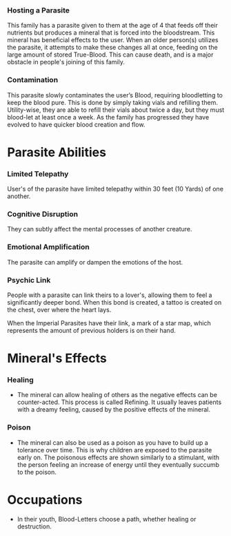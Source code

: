 ### Hosting a Parasite

This family has a parasite given to them at the age of 4 that feeds off their nutrients but produces a mineral that is forced into the bloodstream. This mineral has beneficial effects to the user. When an older person(s) utilizes the parasite, it attempts to make these changes all at once, feeding on the large amount of stored True-Blood. This can cause death, and is a major obstacle in people's joining of this family.

### Contamination

This parasite slowly contaminates the user’s Blood, requiring bloodletting to keep the blood pure. This is done by simply taking vials and refilling them. Utility-wise, they are able to refill their vials about twice a day, but they must blood-let at least once a week. As the family has progressed they have evolved to have quicker blood creation and flow.

# Parasite Abilities
### Limited Telepathy
User's of the parasite have limited telepathy within 30 feet (10 Yards) of one another.

### Cognitive Disruption
They can subtly affect the mental processes of another creature.

### Emotional Amplification
The parasite can amplify or dampen the emotions of the host.

### Psychic Link
People with a parasite can link theirs to a lover's, allowing them to feel a significantly deeper bond. When this bond is created, a tattoo is created on the chest, over where the heart lays.

When the Imperial Parasites have their link, a mark of a star map, which represents the amount of previous holders is on their hand.
# Mineral's Effects

### Healing

- The mineral can allow healing of others as the negative effects can be counter-acted. This process is called Refining. It usually leaves patients with a dreamy feeling, caused by the positive effects of the mineral.

### Poison

- The mineral can also be used as a poison as you have to build up a tolerance over time. This is why children are exposed to the parasite early on. The poisonous effects are shown similarly to a stimulant, with the person feeling an increase of energy until they eventually succumb to the poison.

# Occupations

- In their youth, Blood-Letters choose a path, whether healing or destruction.